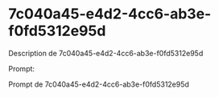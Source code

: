 # 7c040a45-e4d2-4cc6-ab3e-f0fd5312e95d

Description de 7c040a45-e4d2-4cc6-ab3e-f0fd5312e95d

Prompt:

Prompt de 7c040a45-e4d2-4cc6-ab3e-f0fd5312e95d